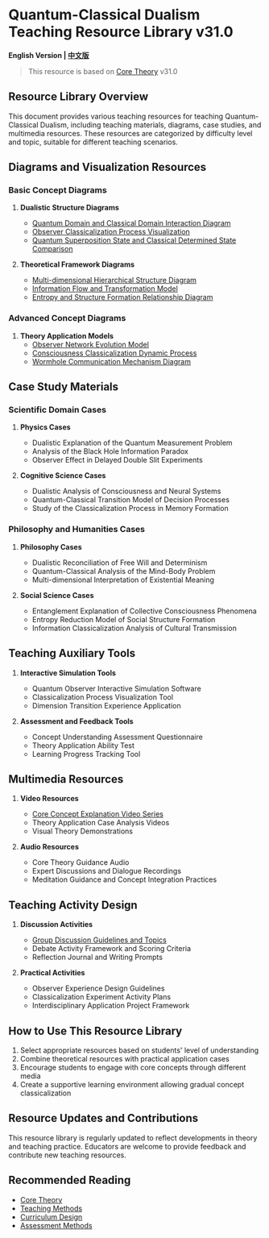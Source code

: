 # Quantum-Classical Dualism Teaching Resource Library v31.0

**English Version | [中文版](resource_library.md)**

> This resource is based on [Core Theory](../../core_en.md) v31.0

## Resource Library Overview

This document provides various teaching resources for teaching Quantum-Classical Dualism, including teaching materials, diagrams, case studies, and multimedia resources. These resources are categorized by difficulty level and topic, suitable for different teaching scenarios.

## Diagrams and Visualization Resources

### Basic Concept Diagrams

1. **Dualistic Structure Diagrams**
   - [Quantum Domain and Classical Domain Interaction Diagram](../../visualizations/core_concepts.md)
   - [Observer Classicalization Process Visualization](../../visualizations/classicalization_process_visualization.md)
   - [Quantum Superposition State and Classical Determined State Comparison](../../visualizations/quantum_consciousness_visualization.md)

2. **Theoretical Framework Diagrams**
   - [Multi-dimensional Hierarchical Structure Diagram](../../visualizations/universe_structure_visualization.md)
   - [Information Flow and Transformation Model](../../visualizations/observer_perception_visualization.md)
   - [Entropy and Structure Formation Relationship Diagram](../../visualizations/quantum_entanglement_essence_visualization.md)

### Advanced Concept Diagrams

1. **Theory Application Models**
   - [Observer Network Evolution Model](../../visualizations/destiny_free_will_visualization.md)
   - [Consciousness Classicalization Dynamic Process](../../visualizations/concept_mapping.md)
   - [Wormhole Communication Mechanism Diagram](../../visualizations/concept_mapping.md)

## Case Study Materials

### Scientific Domain Cases

1. **Physics Cases**
   - Dualistic Explanation of the Quantum Measurement Problem
   - Analysis of the Black Hole Information Paradox
   - Observer Effect in Delayed Double Slit Experiments

2. **Cognitive Science Cases**
   - Dualistic Analysis of Consciousness and Neural Systems
   - Quantum-Classical Transition Model of Decision Processes
   - Study of the Classicalization Process in Memory Formation

### Philosophy and Humanities Cases

1. **Philosophy Cases**
   - Dualistic Reconciliation of Free Will and Determinism
   - Quantum-Classical Analysis of the Mind-Body Problem
   - Multi-dimensional Interpretation of Existential Meaning

2. **Social Science Cases**
   - Entanglement Explanation of Collective Consciousness Phenomena
   - Entropy Reduction Model of Social Structure Formation
   - Information Classicalization Analysis of Cultural Transmission

## Teaching Auxiliary Tools

1. **Interactive Simulation Tools**
   - Quantum Observer Interactive Simulation Software
   - Classicalization Process Visualization Tool
   - Dimension Transition Experience Application

2. **Assessment and Feedback Tools**
   - Concept Understanding Assessment Questionnaire
   - Theory Application Ability Test
   - Learning Progress Tracking Tool

## Multimedia Resources

1. **Video Resources**
   - [Core Concept Explanation Video Series](../multimedia/video_series.md)
   - Theory Application Case Analysis Videos
   - Visual Theory Demonstrations

2. **Audio Resources**
   - Core Theory Guidance Audio
   - Expert Discussions and Dialogue Recordings
   - Meditation Guidance and Concept Integration Practices

## Teaching Activity Design

1. **Discussion Activities**
   - [Group Discussion Guidelines and Topics](classroom_activities.md)
   - Debate Activity Framework and Scoring Criteria
   - Reflection Journal and Writing Prompts

2. **Practical Activities**
   - Observer Experience Design Guidelines
   - Classicalization Experiment Activity Plans
   - Interdisciplinary Application Project Framework

## How to Use This Resource Library

1. Select appropriate resources based on students' level of understanding
2. Combine theoretical resources with practical application cases
3. Encourage students to engage with core concepts through different media
4. Create a supportive learning environment allowing gradual concept classicalization

## Resource Updates and Contributions

This resource library is regularly updated to reflect developments in theory and teaching practice. Educators are welcome to provide feedback and contribute new teaching resources.

## Recommended Reading

- [Core Theory](../../core_en.md)
- [Teaching Methods](teaching_methods.md)
- [Curriculum Design](curriculum_design.md)
- [Assessment Methods](assessment_methods.md)
